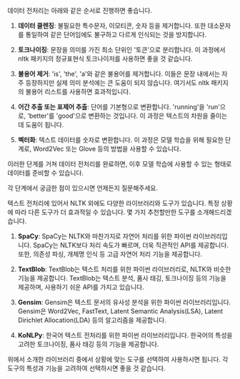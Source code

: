 데이터 전처리는 아래와 같은 순서로 진행하면 좋습니다.

1. **데이터 클렌징**: 불필요한 특수문자, 이모티콘, 숫자 등을 제거합니다. 또한 대소문자를 통일하여 같은 단어임에도 불구하고 다르게 인식되는 것을 방지합니다.

2. **토크나이징**: 문장을 의미를 가진 최소 단위인 '토큰'으로 분리합니다. 이 과정에서 nltk 패키지의 정규표현식 토크나이저를 사용하면 좋을 것 같습니다.

3. **불용어 제거**: 'is', 'the', 'a'와 같은 불용어를 제거합니다. 이들은 문장 내에서는 자주 등장하지만 실제 의미 분석에는 큰 도움이 되지 않습니다. 여기서도 nltk 패키지의 불용어 리스트를 사용하면 효과적입니다.

4. **어간 추출 또는 표제어 추출**: 단어를 기본형으로 변환합니다. 'running'을 'run'으로, 'better'를 'good'으로 변환하는 것입니다. 이 과정은 텍스트의 차원을 줄이는 데 도움이 됩니다.

5. **벡터화**: 텍스트 데이터를 숫자로 변환합니다. 이 과정은 모델 학습을 위해 필요한 단계로, Word2Vec 또는 Glove 등의 방법을 사용할 수 있습니다. 

이러한 단계를 거쳐 데이터 전처리를 완료하면, 이후 모델 학습에 사용할 수 있는 형태로 데이터를 준비할 수 있습니다.

각 단계에서 궁금한 점이 있으시면 언제든지 질문해주세요.



텍스트 전처리에 있어서 NLTK 외에도 다양한 라이브러리와 도구가 있습니다. 특정 상황에 따라 다른 도구가 더 효과적일 수 있습니다. 몇 가지 추천할만한 도구를 소개해드리겠습니다.

1. **SpaCy**: SpaCy는 NLTK와 마찬가지로 자연어 처리를 위한 파이썬 라이브러리입니다. SpaCy는 NLTK보다 처리 속도가 빠르며, 더욱 직관적인 API를 제공합니다. 또한, 의존성 파싱, 개체명 인식 등 고급 자연어 처리 기능을 제공합니다.

2. **TextBlob**: TextBlob는 텍스트 처리를 위한 파이썬 라이브러리로, NLTK와 비슷한 기능을 제공합니다. TextBlob는 텍스트 분석, 품사 태깅, 토크나이징 등의 기능을 제공하며, 사용하기 쉬운 API를 가지고 있습니다.

3. **Gensim**: Gensim은 텍스트 문서의 유사성 분석을 위한 파이썬 라이브러리입니다. Gensim은 Word2Vec, FastText, Latent Semantic Analysis(LSA), Latent Dirichlet Allocation(LDA) 등의 알고리즘을 제공합니다.

4. **KoNLPy**: 한국어 텍스트 전처리를 위한 파이썬 라이브러리입니다. 한국어의 특성을 고려한 토크나이징, 품사 태깅 등의 기능을 제공합니다.

위에서 소개한 라이브러리 중에서 상황에 맞는 도구를 선택하여 사용하시면 됩니다. 각 도구의 특성과 기능을 고려하여 선택하시면 좋을 것 같습니다.
